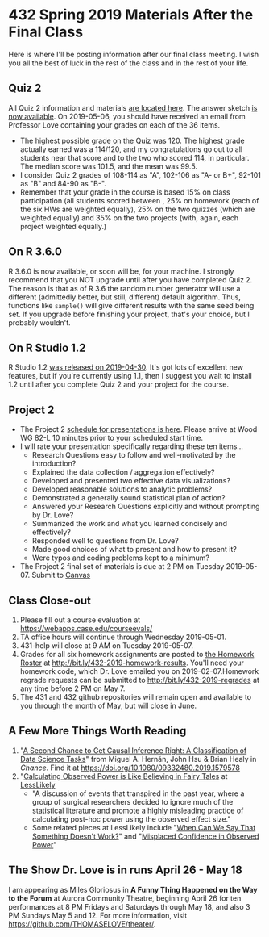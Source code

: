 # 432 Spring 2019 Materials After the Final Class

Here is where I'll be posting information after our final class meeting. I wish you all the best of luck in the rest of the class and in the rest of your life.

## Quiz 2

All Quiz 2 information and materials [are located here](https://github.com/THOMASELOVE/2019-432/tree/master/quizzes/quiz2). The answer sketch [is now available](https://github.com/THOMASELOVE/2019-432/blob/master/quizzes/quiz2/quiz2_2019_with_sketch.pdf). On 2019-05-06, you should have received an email from Professor Love containing your grades on each of the 36 items.

- The highest possible grade on the Quiz was 120. The highest grade actually earned was a 114/120, and my congratulations go out to all students near that score and to the two who scored 114, in particular. The median score was 101.5, and the mean was 99.5.
- I consider Quiz 2 grades of 108-114 as "A", 102-106 as "A- or B+", 92-101 as "B" and 84-90 as "B-".
- Remember that your grade in the course is based 15% on class participation (all students scored between , 25% on homework (each of the six HWs are weighted equally), 25% on the two quizzes (which are weighted equally) and 35% on the two projects (with, again, each project weighted equally.)


## On R 3.6.0

R 3.6.0 is now available, or soon will be, for your machine. I strongly recommend that you NOT upgrade until after you have completed Quiz 2. The reason is that as of R 3.6 the random number generator will use a different (admittedly better, but still, different) default algorithm. Thus, functions like `sample()` will give different results with the same seed being set. If you upgrade before finishing your project, that's your choice, but I probably wouldn't.

## On R Studio 1.2

R Studio 1.2 [was released on 2019-04-30](https://blog.rstudio.com/2019/04/30/rstudio-1-2-release/). It's got lots of excellent new features, but if you're currently using 1.1, then I suggest you wait to install 1.2 until after you complete Quiz 2 and your project for the course.

## Project 2

- The Project 2 [schedule for presentations is here](https://github.com/THOMASELOVE/2019-432/blob/master/projects/project2/project2-schedule.md). Please arrive at Wood WG 82-L 10 minutes prior to your scheduled start time.
- I will rate your presentation specifically regarding these ten items...
    - Research Questions easy to follow and well-motivated by the introduction?
    - Explained the data collection / aggregation effectively?	
    - Developed and presented two effective data visualizations?	
    - Developed reasonable solutions to analytic problems?	
    - Demonstrated a generally sound statistical plan of action?	
    - Answered your Research Questions explicitly and without prompting by Dr. Love?	
    - Summarized the work and what you learned concisely and effectively?
    - Responded well to questions from Dr. Love?	
    - Made good choices of what to present and how to present it?	
    - Were typos and coding problems kept to a minimum?
 - The Project 2 final set of materials is due at 2 PM on Tuesday 2019-05-07. Submit to [Canvas](https://canvas.case.edu/)

## Class Close-out

1. Please fill out a course evaluation at https://webapps.case.edu/courseevals/
2. TA office hours will continue through Wednesday 2019-05-01.
3. 431-help will close at 9 AM on Tuesday 2019-05-07.
4. Grades for all six homework assignments are posted to [the Homework Roster](http://bit.ly/432-2019-homework-results) at http://bit.ly/432-2019-homework-results. You'll need your homework code, which Dr. Love emailed you on 2019-02-07.Homework regrade requests can be submitted to http://bit.ly/432-2019-regrades at any time before 2 PM on May 7.
5. The 431 and 432 github repositories will remain open and available to you through the month of May, but will close in June.

## A Few More Things Worth Reading

1. "[A Second Chance to Get Causal Inference Right: A Classification of Data Science Tasks](https://amstat.tandfonline.com/doi/full/10.1080/09332480.2019.1579578#.XNBr545JGUm)" from Miguel A. Hernán, John Hsu & Brian Healy in *Chance*. Find it at https://doi.org/10.1080/09332480.2019.1579578
2. "[Calculating Observed Power is Like Believing in Fairy Tales](https://lesslikely.com/statistics/observed-power-magic/) at [LessLikely](https://lesslikely.com/)
    - "A discussion of events that transpired in the past year, where a group of surgical researchers decided to ignore much of the statistical literature and promote a highly misleading practice of calculating post-hoc power using the observed effect size."
    - Some related pieces at LessLikely include "[When Can We Say That Something Doesn't Work?](https://lesslikely.com/statistics/evidence-of-absence/)" and "[Misplaced Confidence in Observed Power](https://lesslikely.com/statistics/misplaced-power/)"

## The Show Dr. Love is in runs April 26 - May 18

I am appearing as Miles Gloriosus in **A Funny Thing Happened on the Way to the Forum** at Aurora Community Theatre, beginning April 26 for ten performances at 8 PM Fridays and Saturdays through May 18, and also 3 PM Sundays May 5 and 12. For more information, visit https://github.com/THOMASELOVE/theater/.
